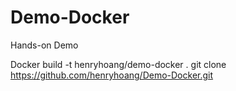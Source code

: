 Demo-Docker
===========

Hands-on Demo

Docker build -t henryhoang/demo-docker .
git clone https://github.com/henryhoang/Demo-Docker.git

